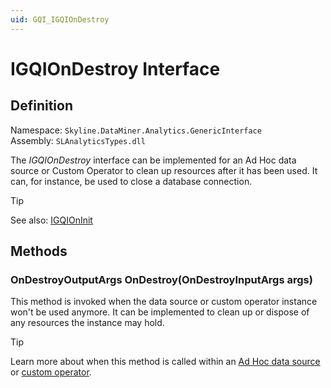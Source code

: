 ```yaml
---
uid: GQI_IGQIOnDestroy
---
```


# IGQIOnDestroy Interface

## Definition

Namespace: `Skyline.DataMiner.Analytics.GenericInterface`  
Assembly: `SLAnalyticsTypes.dll`

The *IGQIOnDestroy* interface can be implemented for an Ad Hoc data source or Custom Operator to clean up resources after it has been used. It can, for instance, be used to close a database connection.

> [!TIP]
> See also: [IGQIOnInit](xref:GQI_IGQIOnInit)

## Methods

### OnDestroyOutputArgs OnDestroy(OnDestroyInputArgs args)

This method is invoked when the data source or custom operator instance won't be used anymore. It can be implemented to clean up or dispose of any resources the instance may hold.

> [!TIP]
> Learn more about when this method is called within an [Ad Hoc data source](xref:Ad_hoc_Life_cycle) or [custom operator](xref:CO_Life_cycle).
